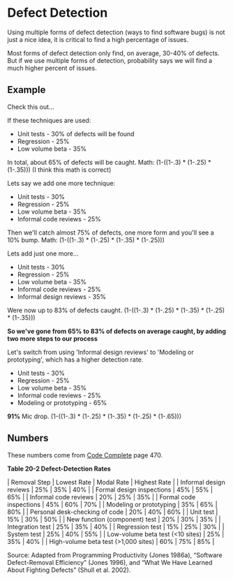 # Defect Detection 

Using multiple forms of defect detection (ways to find software bugs) is not just a nice idea, it is critical to find a high percentage of issues.

Most forms of defect detection only find, on average, 30-40% of defects. But if we use multiple forms of detection, probability says we will find a much higher percent of issues.

## Example

Check this out...

If these techniques are used:
* Unit tests - 30% of defects will be found
* Regression - 25%
* Low volume beta - 35%

In total, about 65% of defects will be caught. Math: (1-((1-.3) * (1-.25) * (1-.35))) (I think this math is correct)

Lets say we add one more technique:
* Unit tests - 30%
* Regression - 25%
* Low volume beta - 35%
* Informal code reviews - 25%

Then we'll catch almost 75% of defects, one more form and you'll see a 10% bump. Math: (1-((1-.3) * (1-.25) * (1-.35) * (1-.25)))

Lets add just one more...

* Unit tests - 30%
* Regression - 25%
* Low volume beta - 35%
* Informal code reviews - 25%
* Informal design reviews - 35%

Were now up to 83% of defects caught. (1-((1-.3) * (1-.25) * (1-.35) * (1-.25) * (1-.35)))

**So we've gone from 65% to 83% of defects on average caught, by adding two more steps to our process**

Let's switch from using 'Informal design reviews' to 'Modeling or prototyping', which has a higher detection rate.

* Unit tests - 30%
* Regression - 25%
* Low volume beta - 35%
* Informal code reviews - 25%
* Modeling or prototyping - 65%

**91%** Mic drop. (1-((1-.3) * (1-.25) * (1-.35) * (1-.25) * (1-.65)))

## Numbers

These numbers come from [Code Complete](http://aroma.vn/web/wp-content/uploads/2016/11/code-complete-2nd-edition-v413hav.pdf) page 470.

**Table 20-2 Defect-Detection Rates**

| Removal Step                          | Lowest Rate | Modal Rate | Highest Rate |
| Informal design reviews               | 25%         | 35%        | 40%          |
| Formal design inspections             | 45%         | 55%        | 65%          |
| Informal code reviews                 | 20%         | 25%        | 35%          |
| Formal code inspections               | 45%         | 60%        | 70%          |
| Modeling or prototyping               | 35%         | 65%        | 80%          |
| Personal desk-checking of code        | 20%         | 40%        | 60%          |
| Unit test                             | 15%         | 30%        | 50%          |
| New function (component) test         | 20%         | 30%        | 35%          |
| Integration test                      | 25%         | 35%        | 40%          |
| Regression test                       | 15%         | 25%        | 30%          |
| System test                           | 25%         | 40%        | 55%          |
| Low-volume beta test (<10 sites)      | 25%         | 35%        | 40%          |
| High-volume beta test (>1,000 sites)  | 60%         | 75%        | 85%          |

Source: Adapted from Programming Productivity (Jones 1986a), “Software Defect-Removal Efficiency”
(Jones 1996), and “What We Have Learned About Fighting Defects” (Shull et al. 2002).


